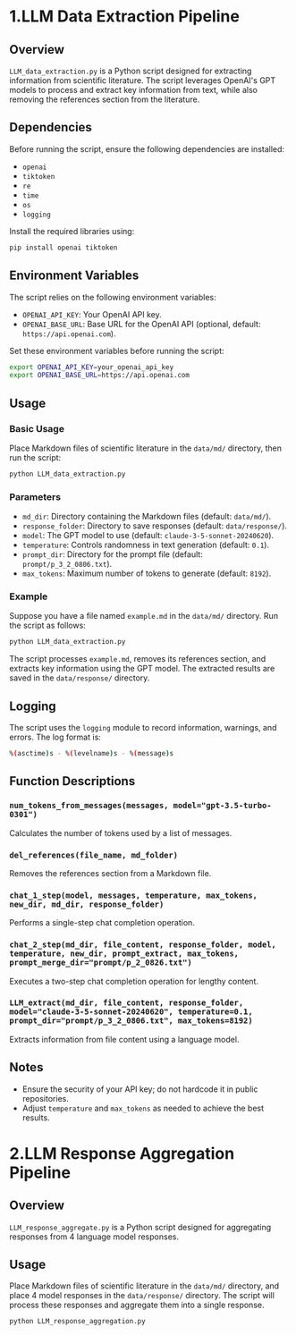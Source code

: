 # 1.LLM Data Extraction Pipeline

## Overview
`LLM_data_extraction.py` is a Python script designed for extracting information from scientific literature. The script leverages OpenAI's GPT models to process and extract key information from text, while also removing the references section from the literature.

## Dependencies
Before running the script, ensure the following dependencies are installed:
- `openai`
- `tiktoken`
- `re`
- `time`
- `os`
- `logging`

Install the required libraries using:
```bash
pip install openai tiktoken
```

## Environment Variables
The script relies on the following environment variables:
- `OPENAI_API_KEY`: Your OpenAI API key.
- `OPENAI_BASE_URL`: Base URL for the OpenAI API (optional, default: `https://api.openai.com`).

Set these environment variables before running the script:
```bash
export OPENAI_API_KEY=your_openai_api_key
export OPENAI_BASE_URL=https://api.openai.com
```

## Usage
### Basic Usage
Place Markdown files of scientific literature in the `data/md/` directory, then run the script:
```bash
python LLM_data_extraction.py
```

### Parameters
- `md_dir`: Directory containing the Markdown files (default: `data/md/`).
- `response_folder`: Directory to save responses (default: `data/response/`).
- `model`: The GPT model to use (default: `claude-3-5-sonnet-20240620`).
- `temperature`: Controls randomness in text generation (default: `0.1`).
- `prompt_dir`: Directory for the prompt file (default: `prompt/p_3_2_0806.txt`).
- `max_tokens`: Maximum number of tokens to generate (default: `8192`).

### Example
Suppose you have a file named `example.md` in the `data/md/` directory. Run the script as follows:
```bash
python LLM_data_extraction.py
```
The script processes `example.md`, removes its references section, and extracts key information using the GPT model. The extracted results are saved in the `data/response/` directory.

## Logging
The script uses the `logging` module to record information, warnings, and errors. The log format is:
```sh
%(asctime)s - %(levelname)s - %(message)s
```

## Function Descriptions
### `num_tokens_from_messages(messages, model="gpt-3.5-turbo-0301")`
Calculates the number of tokens used by a list of messages.

### `del_references(file_name, md_folder)`
Removes the references section from a Markdown file.

### `chat_1_step(model, messages, temperature, max_tokens, new_dir, md_dir, response_folder)`
Performs a single-step chat completion operation.

### `chat_2_step(md_dir, file_content, response_folder, model, temperature, new_dir, prompt_extract, max_tokens, prompt_merge_dir="prompt/p_2_0826.txt")`
Executes a two-step chat completion operation for lengthy content.

### `LLM_extract(md_dir, file_content, response_folder, model="claude-3-5-sonnet-20240620", temperature=0.1, prompt_dir="prompt/p_3_2_0806.txt", max_tokens=8192)`
Extracts information from file content using a language model.

## Notes
- Ensure the security of your API key; do not hardcode it in public repositories.
- Adjust `temperature` and `max_tokens` as needed to achieve the best results.

# 2.LLM Response Aggregation Pipeline
## Overview
`LLM_response_aggregate.py` is a Python script designed for aggregating responses from 4 language model responses.

## Usage
Place Markdown files of scientific literature in the `data/md/` directory, and place 4 model responses in the `data/response/` directory. The script will process these responses and aggregate them into a single response.

```bash 
python LLM_response_aggregation.py
```


